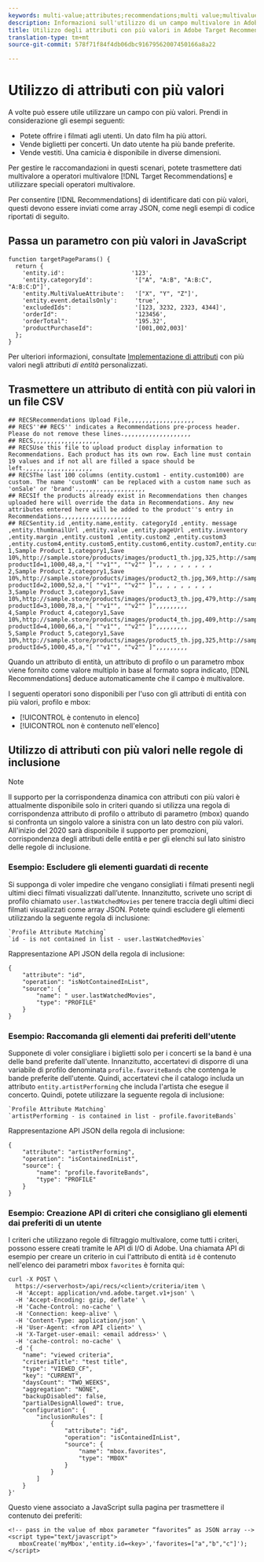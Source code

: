 ```yaml
---
keywords: multi-value;attributes;recommendations;multi value;multivalue;multi-value
description: Informazioni sull'utilizzo di un campo multivalore in Adobe Target Recommendations mediante speciali operatori multivalore.
title: Utilizzo degli attributi con più valori in Adobe Target Recommendations
translation-type: tm+mt
source-git-commit: 578f71f84f4db06dbc91679562007450166a8a22

---
```



# Utilizzo di attributi con più valori

A volte può essere utile utilizzare un campo con più valori. Prendi in considerazione gli esempi seguenti:

* Potete offrire i filmati agli utenti. Un dato film ha più attori.
* Vende biglietti per concerti. Un dato utente ha più bande preferite.
* Vende vestiti. Una camicia è disponibile in diverse dimensioni.

Per gestire le raccomandazioni in questi scenari, potete trasmettere dati multivalore a operatori multivalore [!DNL Target Recommendations] e utilizzare speciali operatori multivalore.

Per consentire [!DNL Recommendations] di identificare dati con più valori, questi devono essere inviati come array JSON, come negli esempi di codice riportati di seguito.

## Passa un parametro con più valori in JavaScript

```
function targetPageParams() { 
  return { 
    'entity.id':                   '123', 
    'entity.categoryId':            '["A", "A:B", "A:B:C", "A:B:C:D"]',        
    'entity.MultiValueAttribute':   '["X", "Y", "Z"]', 
    'entity.event.detailsOnly':     'true', 
    'excludedIds":                  '[123, 3232, 2323, 4344]', 
    'orderId":                      '123456', 
    'orderTotal":                   '195.32', 
    'productPurchaseId":            '[001,002,003]' 
  }; 
}
```

Per ulteriori informazioni, consultate [Implementazione di attributi](/help/c-recommendations/c-products/custom-entity-attributes.md#section_80FEFE49E8AF415D99B739AA3CBA2A14) con più valori negli attributi *di entità* personalizzati.

## Trasmettere un attributo di entità con più valori in un file CSV

```
## RECSRecommendations Upload File,,,,,,,,,,,,,,,,,,,
## RECS''## RECS'' indicates a Recommendations pre-process header. Please do not remove these lines.,,,,,,,,,,,,,,,,,,,
## RECS,,,,,,,,,,,,,,,,,,,
## RECSUse this file to upload product display information to Recommendations. Each product has its own row. Each line must contain 19 values and if not all are filled a space should be left.,,,,,,,,,,,,,,,,,,,
## RECSThe last 100 columns (entity.custom1 - entity.custom100) are custom. The name 'customN' can be replaced with a custom name such as 'onSale' or 'brand'.,,,,,,,,,,,,,,,,,,,
## RECSIf the products already exist in Recommendations then changes uploaded here will override the data in Recommendations. Any new attributes entered here will be added to the product''s entry in Recommendations.,,,,,,,,,,,,,,,,,,,
## RECSentity.id ,entity.name,entity. categoryId ,entity. message ,entity.thumbnailUrl ,entity.value ,entity.pageUrl ,entity.inventory ,entity.margin ,entity.custom1 ,entity.custom2 ,entity.custom3 ,entity.custom4,entity.custom5,entity.custom6,entity.custom7,entity.custom8,entity.custom9,entity.custom10,
1,Sample Product 1,category1,Save 10%,http://sample.store/products/images/product1_th.jpg,325,http://sample.store/products/product_detail.jsp?productId=1,1000,48,a,"[ ""v1"", ""v2"" ]",, , , , , , , ,
2,Sample Product 2,category1,Save 10%,http://sample.store/products/images/product2_th.jpg,369,http://sample.store/products/product_detail.jsp?productId=2,1000,52,a,"[ ""v1"", ""v2"" ]",, , , , , , , ,
3,Sample Product 3,category1,Save 10%,http://sample.store/products/images/product3_th.jpg,479,http://sample.store/products/product_detail.jsp?productId=3,1000,78,a,"[ ""v1"", ""v2"" ]",,,,,,,,,
4,Sample Product 4,category1,Save 10%,http://sample.store/products/images/product4_th.jpg,409,http://sample.store/products/product_detail.jsp?productId=4,1000,66,a,"[ ""v1"", ""v2"" ]",,,,,,,,,
5,Sample Product 5,category1,Save 10%,http://sample.store/products/images/product5_th.jpg,325,http://sample.store/products/product_detail.jsp?productId=5,1000,45,a,"[ ""v1"", ""v2"" ]",,,,,,,,, 
```

Quando un attributo di entità, un attributo di profilo o un parametro mbox viene fornito come valore multiplo in base al formato sopra indicato, [!DNL Recommendations] deduce automaticamente che il campo è multivalore.

I seguenti operatori sono disponibili per l&#39;uso con gli attributi di entità con più valori, profilo e mbox:

* [!UICONTROL è contenuto in elenco]
* [!UICONTROL non è contenuto nell&#39;elenco]

## Utilizzo di attributi con più valori nelle regole di inclusione

>[!NOTE]
>
>Il supporto per la corrispondenza dinamica con attributi con più valori è attualmente disponibile solo in criteri quando si utilizza una regola di corrispondenza attributo di profilo o attributo di parametro (mbox) quando si confronta un singolo valore a sinistra con un lato destro con più valori. All&#39;inizio del 2020 sarà disponibile il supporto per promozioni, corrispondenza degli attributi delle entità e per gli elenchi sul lato sinistro delle regole di inclusione.


### Esempio: Escludere gli elementi guardati di recente

Si supponga di voler impedire che vengano consigliati i filmati presenti negli ultimi dieci filmati visualizzati dall’utente. Innanzitutto, scrivete uno script di profilo chiamato `user.lastWatchedMovies` per tenere traccia degli ultimi dieci filmati visualizzati come array JSON. Potete quindi escludere gli elementi utilizzando la seguente regola di inclusione:

```
`Profile Attribute Matching`
`id - is not contained in list - user.lastWatchedMovies`
```

Rappresentazione API JSON della regola di inclusione:

```
{
    "attribute": "id",
    "operation": "isNotContainedInList",
    "source": {
        "name": " user.lastWatchedMovies",
        "type": "PROFILE"
    }
} 
```

### Esempio: Raccomanda gli elementi dai preferiti dell&#39;utente

Supponete di voler consigliare i biglietti solo per i concerti se la band è una delle band preferite dall&#39;utente. Innanzitutto, accertatevi di disporre di una variabile di profilo denominata `profile.favoriteBands` che contenga le bande preferite dell&#39;utente. Quindi, accertatevi che il catalogo includa un attributo `entity.artistPerforming` che includa l&#39;artista che esegue il concerto. Quindi, potete utilizzare la seguente regola di inclusione:

```
`Profile Attribute Matching`
`artistPerforming - is contained in list - profile.favoriteBands`
```

Rappresentazione API JSON della regola di inclusione:

```
{
    "attribute": "artistPerforming",
    "operation": "isContainedInList",
    "source": {
        "name": "profile.favoriteBands",
        "type": "PROFILE"
    }
}
```

### Esempio: Creazione API di criteri che consigliano gli elementi dai preferiti di un utente

I criteri che utilizzano regole di filtraggio multivalore, come tutti i criteri, possono essere creati tramite le API di I/O di Adobe. Una chiamata API di esempio per creare un criterio in cui l&#39;attributo di entità `id` è contenuto nell&#39;elenco dei parametri mbox `favorites` è fornita qui:

```
curl -X POST \
  https://<serverhost>/api/recs/<client>/criteria/item \
  -H 'Accept: application/vnd.adobe.target.v1+json' \
  -H 'Accept-Encoding: gzip, deflate' \
  -H 'Cache-Control: no-cache' \
  -H 'Connection: keep-alive' \
  -H 'Content-Type: application/json' \
  -H 'User-Agent: <from API client>' \
  -H 'X-Target-user-email: <email address>' \
  -H 'cache-control: no-cache' \
  -d '{
    "name": "viewed criteria",
    "criteriaTitle": "test title",
    "type": "VIEWED_CF",
    "key": "CURRENT",
    "daysCount": "TWO_WEEKS",
    "aggregation": "NONE",
    "backupDisabled": false,
    "partialDesignAllowed": true,
    "configuration": {
        "inclusionRules": [
            {
                "attribute": "id",
                "operation": "isContainedInList",
                "source": {
                    "name": "mbox.favorites",
                    "type": "MBOX"
                }
            }
        ]
    }
}'
```

Questo viene associato a JavaScript sulla pagina per trasmettere il contenuto dei preferiti:

```
<!-- pass in the value of mbox parameter “favorites” as JSON array -->
<script type="text/javascript">
   mboxCreate('myMbox','entity.id=<key>','favorites=["a","b","c"]');
</script>
```
